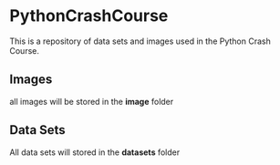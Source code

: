 # PythonCrashCourse
This is a repository of data sets and images used in the Python Crash Course.

## Images
all images will be stored in the **image** folder

## Data Sets
All data sets will stored in the **datasets** folder
